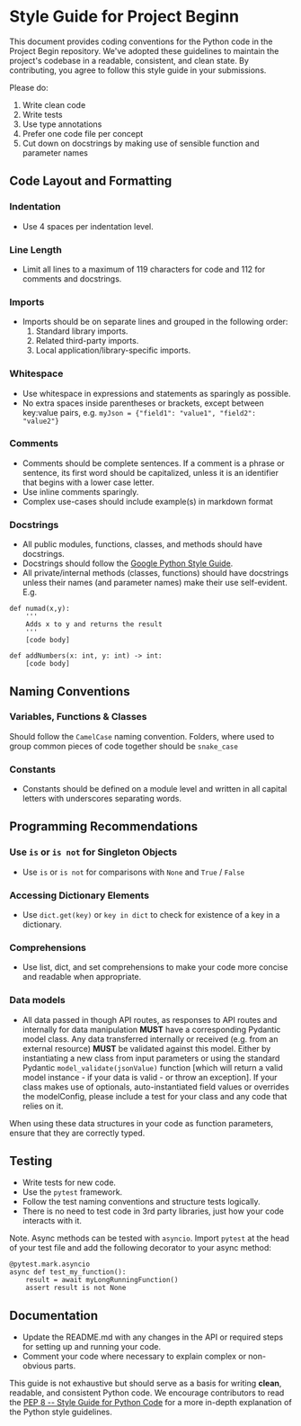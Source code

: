 # Style Guide for Project Beginn

This document provides coding conventions for the Python code in the Project Begin repository. We've adopted these guidelines to maintain the project's codebase in a readable, consistent, and clean state. By contributing, you agree to follow this style guide in your submissions.

Please do:
1. Write clean code
2. Write tests
3. Use type annotations
4. Prefer one code file per concept
5. Cut down on docstrings by making use of sensible function and parameter names


## Code Layout and Formatting

### Indentation

- Use 4 spaces per indentation level.

### Line Length

- Limit all lines to a maximum of 119 characters for code and 112 for comments and docstrings.

### Imports

- Imports should be on separate lines and grouped in the following order:
    1. Standard library imports.
    2. Related third-party imports.
    3. Local application/library-specific imports.

### Whitespace

- Use whitespace in expressions and statements as sparingly as possible.
- No extra spaces inside parentheses or brackets, except between key:value pairs, e.g. ```myJson = {"field1": "value1", "field2": "value2"}```

### Comments

- Comments should be complete sentences. If a comment is a phrase or sentence, its first word should be capitalized, unless it is an identifier that begins with a lower case letter.
- Use inline comments sparingly.
- Complex use-cases should include example(s) in markdown format

### Docstrings

- All public modules, functions, classes, and methods should have docstrings.
- Docstrings should follow the [Google Python Style Guide](https://google.github.io/styleguide/pyguide.html).
- All private/internal methods (classes, functions) should have docstrings unless their names (and parameter names) make their use self-evident. E.g. 
```
def numad(x,y):
    '''
    Adds x to y and returns the result
    '''
    [code body]

def addNumbers(x: int, y: int) -> int:
    [code body]
```

## Naming Conventions

### Variables, Functions & Classes

Should follow the `CamelCase` naming convention. Folders, where used to group common pieces of code together
should be `snake_case`

### Constants

- Constants should be defined on a module level and written in all capital letters with underscores separating words.

## Programming Recommendations

### Use `is` or `is not` for Singleton Objects

- Use `is` or `is not` for comparisons with `None` and `True` / `False`

### Accessing Dictionary Elements

- Use `dict.get(key)` or `key in dict` to check for existence of a key in a dictionary.

### Comprehensions

- Use list, dict, and set comprehensions to make your code more concise and readable when appropriate.

### Data models

- All data passed in though API routes, as responses to API routes and internally for data manipulation
__MUST__ have a corresponding Pydantic model class. Any data transferred internally or received (e.g. from an external resource) 
__MUST__ be validated against this model. Either by instantiating a new class from input parameters or using the standard Pydantic `model_validate(jsonValue)` function [which will return
a valid model instance - if your data is valid - or throw an exception]. If your class makes use of optionals, 
auto-instantiated field values or overrides the modelConfig, please include a test for your class and any code that relies on it.

When using these data structures in your code as function parameters, ensure that they are correctly typed.

## Testing

- Write tests for new code.
- Use the `pytest` framework. 
- Follow the test naming conventions and structure tests logically.
- There is no need to test code in 3rd party libraries, just how your code interacts with it.

Note. Async methods can be tested with `asyncio`. Import `pytest` at the head of your test file and add the following decorator to your async method:
```
@pytest.mark.asyncio
async def test_my_function():
    result = await myLongRunningFunction()
    assert result is not None
```

## Documentation

- Update the README.md with any changes in the API or required steps for setting up and running your code.
- Comment your code where necessary to explain complex or non-obvious parts.

This guide is not exhaustive but should serve as a basis for writing __clean__, readable, and consistent Python code. We encourage contributors to read the [PEP 8 -- Style Guide for Python Code](https://www.python.org/dev/peps/pep-0008/) for a more in-depth explanation of the Python style guidelines.
